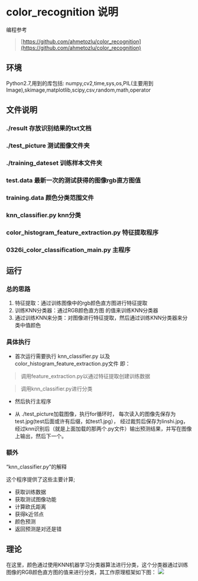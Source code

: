 # color_recognition 说明

编程参考
> [https://github.com/ahmetozlu/color_recognition](https://github.com/ahmetozlu/color_recognition)

## 环境

Python2.7,用到的库包括: numpy,cv2,time,sys,os,PIL(主要用到Image),skimage,matplotlib,scipy,csv,random,math,operator


## 文件说明

### ./result    存放识别结果的txt文档
###  ./test_picture    测试图像文件夹
###  ./training_dateset    训练样本文件夹
###  test.data    最新一次的测试获得的图像rgb直方图值
###  training.data    颜色分类范围文件
###  knn_classifier.py knn分类
###  color_histogram_feature_extraction.py 特征提取程序
###  0326i_color_classification_main.py 主程序


## 运行

### 总的思路

1. 特征提取：通过训练图像中的rgb颜色直方图进行特征提取
2. 训练KNN分类器：通过RGB颜色直方图 的值来训练KNN分类器
3. 通过训练KNN来分类：对图像进行特征提取，然后通过训练KNN分类器来分类中值颜色

### 具体执行

- 首次运行需要执行 knn_classifier.py
以及color_histogram_feature_extraction.py文件
即：
> 调用feature_extraction.py以通过特征提取创建训练数据

> 调用knn_classifier.py进行分类

- 然后执行主程序

- 从 ./test_picture加载图像，执行for循环时，
每次读入的图像先保存为test.jpg(test后面或许有后缀，如test1.jpg），
经过裁剪后保存为linshi.jpg，经过knn识别后（就是上面加载的那两个.py文件）输出预测结果，并写在图像上输出，然后下一个。


### 额外

“knn_classifier.py”的解释

这个程序提供了这些主要计算;

- 获取训练数据
- 获取测试图像功能
- 计算欧氏距离
- 获得k近邻点
- 颜色预测
- 返回预测是对还是错



## 理论

在这里，颜色通过使用KNN机器学习分类器算法进行分类，这个分类器通过训练图像的RGB颜色直方图的值来进行分类，其工作原理框架如下图：
![](https://user-images.githubusercontent.com/22610163/35335133-a9632c70-0125-11e8-9204-0b4bfd0702a7.png)


